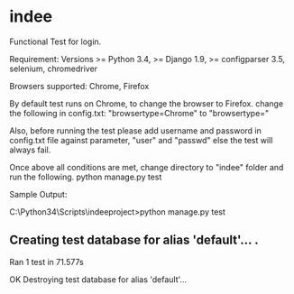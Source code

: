 # indee
Functional Test for login.

Requirement: Versions >= Python 3.4, >= Django 1.9, >= configparser 3.5, selenium, chromedriver

Browsers supported: Chrome, Firefox

By default test runs on Chrome, to change the browser to Firefox. change the following in config.txt:
"browsertype=Chrome" to "browsertype="

Also, before running the test please add username and password in config.txt file against parameter, "user" and "passwd" else the test will always fail.


Once above all conditions are met, change directory to "indee" folder and run the following.
python manage.py test

Sample Output:

C:\Python34\Scripts\indeeproject>python manage.py test

Creating test database for alias 'default'...
.
----------------------------------------------------------------------
Ran 1 test in 71.577s

OK
Destroying test database for alias 'default'...
